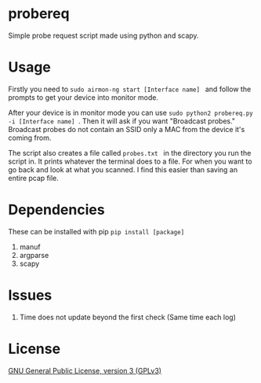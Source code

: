 # probereq
Simple probe request script made using python and scapy.

# Usage
Firstly you need to ```sudo airmon-ng start [Interface name] ``` and follow the prompts to get your device into monitor mode.

After your device is in monitor mode you can use ```sudo python2 probereq.py -i [Interface name] ```.
Then it will ask if you want "Broadcast probes." Broadcast probes do not contain an SSID only a MAC from the device it's coming from.

The script also creates a file called ```probes.txt ``` in the directory you run the script in. It prints whatever the terminal does to a file. For when you want to go back and look at what you scanned.
I find this easier than saving an entire pcap file.

# Dependencies
These can be installed with pip ```pip install [package]```

1. manuf
2. argparse
3. scapy

# Issues
1. Time does not update beyond the first check (Same time each log)

# License

[GNU General Public License, version 3 (GPLv3)](https://www.gnu.org/licenses/gpl.txt)

